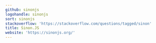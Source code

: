 ```yaml
---
github: sinonjs
logohandle: sinonjs
sort: sinonjs
stackoverflow: 'https://stackoverflow.com/questions/tagged/sinon'
title: Sinon.JS
website: 'https://sinonjs.org/'
---
```

